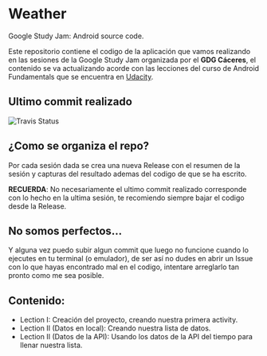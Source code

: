 # Weather
Google Study Jam: Android source code.

Este repositorio contiene el codigo de la aplicación que vamos realizando en las sesiones de la Google Study Jam organizada
por el **GDG Cáceres**, el contenido se va actualizando acorde con las lecciones del curso de Android Fundamentals que se 
encuentra en [Udacity](https://www.udacity.com/course/viewer#!/c-ud853/l-1395568821/m-1643858568).

## Ultimo commit realizado
![Travis Status](https://travis-ci.org/oscarcpozas/Weather.svg?branch=master)

## ¿Como se organiza el repo?
Por cada sesión dada se crea una nueva Release con el resumen de la sesión y capturas del resultado
ademas del codigo de que se ha escrito.

**RECUERDA**: No necesariamente el ultimo commit realizado corresponde con lo hecho en la ultima sesión, te recomiendo siempre
bajar el codigo desde la Release.

## No somos perfectos...
Y alguna vez puedo subir algun commit que luego no funcione cuando lo ejecutes en tu terminal (o emulador), de ser así
no dudes en abrir un Issue con lo que hayas encontrado mal en el codigo, intentare arreglarlo tan pronto como me sea posible.

## Contenido:
* Lection I: Creación del proyecto, creando nuestra primera activity.
* Lection II (Datos en local): Creando nuestra lista de datos.
* Lection II (Datos de la API): Usando los datos de la API del tiempo para llenar nuestra lista.
